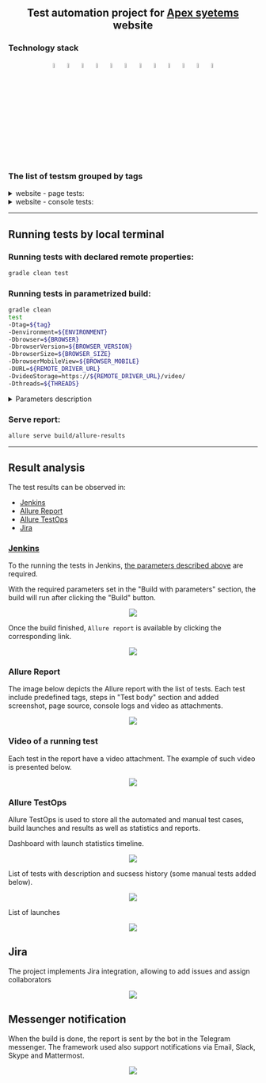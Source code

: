 <h2 align="center">Test automation project for <a href="https://www.apexsystems.com/">Apex syetems</a> website</h1>

### Technology stack
<p  align="center">
<img width="5%" title="IntelliJ IDEA" src="img/logo/IDEA-logo.svg">
<img width="5%" title="Java" src="img/logo/java-logo.svg">
<img width="5%" title="Selenide" src="img/logo/selenide-logo.svg">
<img width="5%" title="Selenoid" src="img/logo/selenoid-logo.svg">
<img width="5%" title="Gradle" src="img/logo/gradle-logo.svg ">
<img width="5%" title="JUnit5" src="img/logo/junit5-logo.svg">
<img width="5%" title="Allure Report" src="img/logo/allure-Report-logo.svg">
<img width="5%" title="Allure TestOps" src="img/logo/allure-ee-logo.svg">
<img width="5%" title="Github" src="img/logo/git-logo.svg">
<img width="5%" title="Jenkins" src="img/logo/jenkins-logo.svg">
<img width="5%" title="Jira" src="img/logo/jira-logo.svg">
<img width="5%" title="Telegram" src="img/logo/Telegram.svg">
</p>

### The list of testsm grouped by tags

<details>
<summary>website - page tests:</summary>

+ Menu has at least one toggler element
+ The footer of "What we do" page contains specified text
+ Page title contains specified text
+ Skipped (disabled) test for further development

</details>

<details>
<summary>website - console tests:</summary>

+ Console log contains no errors
+ Console log contains no warnings

</details>

___

## Running tests by local terminal

### Running tests with declared remote properties:

```bash
gradle clean test
```
### Running tests in parametrized build:

```bash
gradle clean
test
-Dtag=${tag}
-Denvironment=${ENVIRONMENT}
-Dbrowser=${BROWSER}
-DbrowserVersion=${BROWSER_VERSION}
-DbrowserSize=${BROWSER_SIZE}
-DbrowserMobileView=${BROWSER_MOBILE}
-DURL=${REMOTE_DRIVER_URL}
-DvideoStorage=https://${REMOTE_DRIVER_URL}/video/
-Dthreads=${THREADS}
```

<details>
<summary>Parameters description</summary>

+ tag — the list of tests, grouped by a tag parameter
+ ENVIRONMENT — environment that runs the build (`prod` — production (defalut value) or `dev` — staging for development)
+ BROWSER — browser to run tests in (`chrome` by default, `opera`, `firefox`, `safari`)
+ BROWSER_VERSION — version off the selected browser (`91.0` by default)
+ BROWSER_SIZE — browser window size (`1920x1080` by default)
+ BROWSER_MOBILE — phone model emulation (`empty` by default, `iPhone X`, `iPad Pro`, `Nexus 7`)
+ REMOTE_DRIVER_URL — address of build running remote browser server (`selenoid.autotests.cloud` by default)
+ videoStorage — address of video storage server (`selenoid.autotests.cloud/video/` by default)
+ threads — number of threads to run the tests (`5` by default)
+ ALLURE_NOTIFICATIONS_VERSION — version of allure notifications software to send the report in external messengers and services (`2.2.3` by default)
</details>


### Serve report:

```bash
allure serve build/allure-results
```

___

## Result analysis

The test results can be observed in:
+ [Jenkins](#jenkins)
+ [Allure Report](#allure-report)
+ [Allure TestOps](#allure-testOps)
+ [Jira](#jira)

### [Jenkins](https://jenkins.autotests.cloud/job/09-roman-che-apexsystems-test)

To the running the tests in Jenkins, [the parameters described above](#running-tests-in-parametrized-build) are required.

With the required parameters set in the "Build with parameters" section, the build will run after clicking the "Build" button.

<p align="center">
  <img src="img/screenshots/jenkinsBuildParameters.png">
</p>

Once the build finished, `Allure report` is available by clicking the corresponding link.

<p align="center">
  <img src="img/screenshots/jenkinsScreenshot.png">
</p>

### Allure Report

The image below depicts the Allure report with the list of tests. Each test include predefined tags, steps in "Test body" section and added screenshot, page source, console logs and video as attachments.

<p align="center">
  <img src="img/screenshots/allureScreenshot.png">
</p>



### Video of a running test
Each test in the report have a video attachment. The example of such video is presented below.
<p align="center">
  <img src="img/gif/videoTest.gif">
</p>



### Allure TestOps

Allure TestOps is used to store all the automated and manual test cases, build launches and results as well as statistics and reports.

Dashboard with launch statistics timeline.

<p align="center">
  <img src="img/screenshots/allureTestopsScreenshot.png">
</p>

List of tests with description and sucsess history (some manual tests added below).

<p align="center">
  <img src="img/screenshots/allureTestopsScreenshot_suites.png">
</p>

List of launches

<p align="center">
  <img src="img/screenshots/allureTestopsScreenshot_launchesList.png">
</p>

## Jira

The project implements Jira integration, allowing to add issues and assign collaborators

<p align="center">
  <img src="img/screenshots/jiraScreenshot.png">
</p>

## Messenger notification

When the build is done, the report is sent by the bot in the Telegram messenger.
The framework used also support notifications via Email, Slack, Skype and Mattermost.

<p align="center">
  <img src="img/screenshots/telegramScreenshot.png">
</p>

